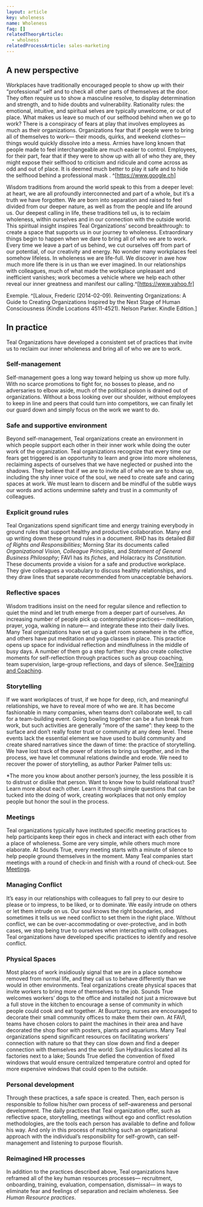 ```yaml
---
layout: article
key: wholeness
name: Wholeness
faq: []
relatedTheoryArticle:
  - wholness
relatedProcessArticle: sales-marketing
---
```

## A new perspective

Workplaces have traditionally encouraged people to show up with their “professional” self and to check all other parts of themselves at the door. They often require us to show a masculine resolve, to display determination and strength, and to hide doubts and vulnerability. Rationality rules: the emotional, intuitive, and spiritual selves are typically unwelcome, or out of place. What makes us leave so much of our selfhood behind when we go to work? There is a conspiracy of fears at play that involves employees as much as their organizations. Organizations fear that if people were to bring all of themselves to work— their moods, quirks, and weekend clothes— things would quickly dissolve into a mess. Armies have long known that people made to feel interchangeable are much easier to control. Employees, for their part, fear that if they were to show up with all of who they are, they might expose their selfhood to criticism and ridicule and come across as odd and out of place. It is deemed much better to play it safe and to hide the selfhood behind a professional mask . ^\[https://www.google.ch]

Wisdom traditions from around the world speak to this from a deeper level: at heart, we are all profoundly interconnected and part of a whole, but it’s a truth we have forgotten. We are born into separation and raised to feel divided from our deeper nature, as well as from the people and life around us. Our deepest calling in life, these traditions tell us, is to reclaim wholeness, within ourselves and in our connection with the outside world. This spiritual insight inspires Teal Organizations’ second breakthrough: to create a space that supports us in our journey to wholeness. Extraordinary things begin to happen when we dare to bring all of who we are to work. Every time we leave a part of us behind, we cut ourselves off from part of our potential, of our creativity and energy. No wonder many workplaces feel somehow lifeless. In wholeness we are life-full. We discover in awe how much more life there is in us than we ever imagined. In our relationships with colleagues, much of what made the workplace unpleasant and inefficient vanishes; work becomes a vehicle where we help each other reveal our inner greatness and manifest our calling.^\[https://www.yahoo.fr]

Exemple. ^\[Laloux, Frederic (2014-02-09). Reinventing Organizations: A Guide to Creating Organizations Inspired by the Next Stage of Human Consciousness (Kindle Locations 4511-4521). Nelson Parker. Kindle Edition.]

## In practice

Teal Organizations have developed a consistent set of practices that invite us to reclaim our inner wholeness and bring all of who we are to work.

### Self-management

Self-management goes a long way toward helping us show up more fully. With no scarce promotions to fight for, no bosses to please, and no adversaries to elbow aside, much of the political poison is drained out of organizations. Without a boss looking over our shoulder, without employees to keep in line and peers that could turn into competitors, we can finally let our guard down and simply focus on the work we want to do.

### Safe and supportive environment

Beyond self-management, Teal organizations create an environment in which people support each other in their inner work while doing the outer work of the organization. Teal organizations recognize that every time our fears get triggered is an opportunity to learn and grow into more wholeness, reclaiming aspects of ourselves that we have neglected or pushed into the shadows. They believe that if we are to invite all of who we are to show up, including the shy inner voice of the soul, we need to create safe and caring spaces at work. We must learn to discern and be mindful of the subtle ways our words and actions undermine safety and trust in a community of colleagues.

### Explicit ground rules

Teal Organizations spend significant time and energy training everybody in ground rules that support healthy and productive collaboration. Many end up writing down these ground rules in a document. RHD has its detailed *Bill of Rights and Responsibilities*; Morning Star its documents called *Organizational Vision, Colleague Principles*, and *Statement of General Business Philosophy*; FAVI has its *fiches*, and Holacracy its *Constitution*. These documents provide a vision for a safe and productive workplace. They give colleagues a vocabulary to discuss healthy relationships, and they draw lines that separate recommended from unacceptable behaviors.

### Reflective spaces

Wisdom traditions insist on the need for regular silence and reflection to quiet the mind and let truth emerge from a deeper part of ourselves. An increasing number of people pick up contemplative practices— meditation, prayer, yoga, walking in nature— and integrate these into their daily lives. Many Teal organizations have set up a quiet room somewhere in the office, and others have put meditation and yoga classes in place. This practice opens up space for individual reflection and mindfulness in the middle of busy days. A number of them go a step further: they also create collective moments for self-reflection through practices such as group coaching, team supervision, large-group reflections, and days of silence. See[Training and Coaching](https://reinventingorganizationswiki.com/Training_and_Coaching "Training and Coaching").

### Storytelling

If we want workplaces of trust, if we hope for deep, rich, and meaningful relationships, we have to reveal more of who we are. It has become fashionable in many companies, when teams don’t collaborate well, to call for a team-building event. Going bowling together can be a fun break from work, but such activities are generally “more of the same”: they keep to the surface and don’t really foster trust or community at any deep level. These events lack the essential element we have used to build community and create shared narratives since the dawn of time: the practice of storytelling. We have lost track of the power of stories to bring us together, and in the process, we have let communal relations dwindle and erode. We need to recover the power of storytelling, as author Parker Palmer tells us:

\*The more you know about another person’s journey, the less possible it is to distrust or dislike that person. Want to know how to build relational trust? Learn more about each other. Learn it through simple questions that can be tucked into the doing of work, creating workplaces that not only employ people but honor the soul in the process.

### Meetings

Teal organizations typically have instituted specific meeting practices to help participants keep their egos in check and interact with each other from a place of wholeness. Some are very simple, while others much more elaborate. At Sounds True, every meeting starts with a minute of silence to help people ground themselves in the moment. Many Teal companies start meetings with a round of check-in and finish with a round of check-out. See [Meetings](https://reinventingorganizationswiki.com/Meetings "Meetings").

### Managing Conflict

It’s easy in our relationships with colleagues to fall prey to our desire to please or to impress, to be liked, or to dominate. We easily intrude on others or let them intrude on us. Our soul knows the right boundaries, and sometimes it tells us we need conflict to set them in the right place. Without conflict, we can be over-accommodating or over-protective, and in both cases, we stop being true to ourselves when interacting with colleagues. Teal organizations have developed specific practices to identify and resolve conflict.

### Physical Spaces

Most places of work insidiously signal that we are in a place somehow removed from normal life, and they call us to behave differently than we would in other environments. Teal organizations create physical spaces that invite workers to bring more of themselves to the job. Sounds True welcomes workers’ dogs to the office and installed not just a microwave but a full stove in the kitchen to encourage a sense of community in which people could cook and eat together. At Buurtzorg, nurses are encouraged to decorate their small community offices to make them their own. At FAVI, teams have chosen colors to paint the machines in their area and have decorated the shop floor with posters, plants and aquariums. Many Teal organizations spend significant resources on facilitating workers’ connection with nature so that they can slow down and find a deeper connection with themselves and the world: Sun Hydraulics located all its factories next to a lake; Sounds True defied the convention of fixed windows that would ensure centralized temperature control and opted for more expensive windows that could open to the outside.

### Personal development

Through these practices, a safe space is created. Then, each person is responsible to follow his/her own process of self–awareness and personal development. The daily practices that Teal organization offer, such as reflective space, storytelling, meetings without ego and conflict resolution methodologies, are the tools each person has available to define and follow his way. And only in this process of matching such an organizational approach with the individual’s responsibility for self-growth, can self-management and listening to purpose flourish.

### Reimagined HR processes

In addition to the practices described above, Teal organizations have reframed all of the key human resources processes— recruitment, onboarding, training, evaluation, compensation, dismissal— in ways to eliminate fear and feelings of separation and reclaim wholeness. See *Human Resource practices*.